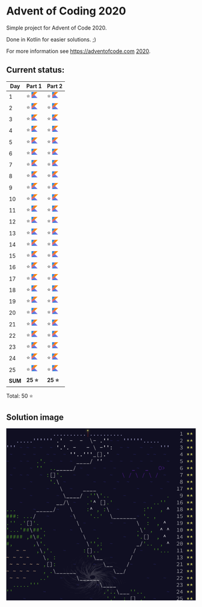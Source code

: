 # Advent of Coding 2020

Simple project for Advent of Code 2020.

Done in Kotlin for easier solutions. ;)

For more information see https://adventofcode.com [2020](https://adventofcode.com/2020).

## Current status:

| Day     | Part 1                         | Part 2                         |
|---------|--------------------------------|--------------------------------|
| 1       | ⭐ ![Kotlin](../img/kotlin.png) | ⭐ ![Kotlin](../img/kotlin.png) |
| 2       | ⭐ ![Kotlin](../img/kotlin.png) | ⭐ ![Kotlin](../img/kotlin.png) |
| 3       | ⭐ ![Kotlin](../img/kotlin.png) | ⭐ ![Kotlin](../img/kotlin.png) |
| 4       | ⭐ ![Kotlin](../img/kotlin.png) | ⭐ ![Kotlin](../img/kotlin.png) |
| 5       | ⭐ ![Kotlin](../img/kotlin.png) | ⭐ ![Kotlin](../img/kotlin.png) |
| 6       | ⭐ ![Kotlin](../img/kotlin.png) | ⭐ ![Kotlin](../img/kotlin.png) |
| 7       | ⭐ ![Kotlin](../img/kotlin.png) | ⭐ ![Kotlin](../img/kotlin.png) |
| 8       | ⭐ ![Kotlin](../img/kotlin.png) | ⭐ ![Kotlin](../img/kotlin.png) |
| 9       | ⭐ ![Kotlin](../img/kotlin.png) | ⭐ ![Kotlin](../img/kotlin.png) |
| 10      | ⭐ ![Kotlin](../img/kotlin.png) | ⭐ ![Kotlin](../img/kotlin.png) |
| 11      | ⭐ ![Kotlin](../img/kotlin.png) | ⭐ ![Kotlin](../img/kotlin.png) |
| 12      | ⭐ ![Kotlin](../img/kotlin.png) | ⭐ ![Kotlin](../img/kotlin.png) |
| 13      | ⭐ ![Kotlin](../img/kotlin.png) | ⭐ ![Kotlin](../img/kotlin.png) |
| 14      | ⭐ ![Kotlin](../img/kotlin.png) | ⭐ ![Kotlin](../img/kotlin.png) |
| 15      | ⭐ ![Kotlin](../img/kotlin.png) | ⭐ ![Kotlin](../img/kotlin.png) |
| 16      | ⭐ ![Kotlin](../img/kotlin.png) | ⭐ ![Kotlin](../img/kotlin.png) |
| 17      | ⭐ ![Kotlin](../img/kotlin.png) | ⭐ ![Kotlin](../img/kotlin.png) |
| 18      | ⭐ ![Kotlin](../img/kotlin.png) | ⭐ ![Kotlin](../img/kotlin.png) |
| 19      | ⭐ ![Kotlin](../img/kotlin.png) | ⭐ ![Kotlin](../img/kotlin.png) |
| 20      | ⭐ ![Kotlin](../img/kotlin.png) | ⭐ ![Kotlin](../img/kotlin.png) |
| 21      | ⭐ ![Kotlin](../img/kotlin.png) | ⭐ ![Kotlin](../img/kotlin.png) |
| 22      | ⭐ ![Kotlin](../img/kotlin.png) | ⭐ ![Kotlin](../img/kotlin.png) |
| 23      | ⭐ ![Kotlin](../img/kotlin.png) | ⭐ ![Kotlin](../img/kotlin.png) |
| 24      | ⭐ ![Kotlin](../img/kotlin.png) | ⭐ ![Kotlin](../img/kotlin.png) |
| 25      | ⭐ ![Kotlin](../img/kotlin.png) | ⭐ ![Kotlin](../img/kotlin.png) |
| **SUM** | **25 ⭐**                       | **25 ⭐**                       |

Total: 50 ⭐

## Solution image
![AoC2020](../img/Advent_of_Code_2020.png)
